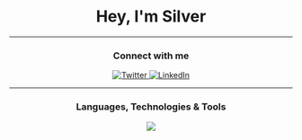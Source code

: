 <h1 align="center">Hey, I'm Silver </h1>

---

<h3 align="center">Connect with me</h3>
<p align="center" style="margin: 10px 0;">
  <a href="https://x.com/Rajat_0409" target="blank">
    <img src="https://img.shields.io/badge/Twitter-1DA1F2?style=for-the-badge&logo=twitter&logoColor=white" alt="Twitter"/>
  </a>
  <a href="https://www.linkedin.com/in/rajat-saraswat-0491a3259/" target="blank">
    <img src="https://img.shields.io/badge/LinkedIn-0077B5?style=for-the-badge&logo=linkedin&logoColor=white" alt="LinkedIn"/>
  </a>
</p>

---

<h3 align="center">Languages, Technologies & Tools</h3>
<p align="center">
  <a href="https://skillicons.dev">
    <img src="https://skillicons.dev/icons?i=html,css,tailwind,js,ts,react,redux,nodejs,express,nextjs,prisma,postgres,mongodb,mysql,firebase,figma,mui,linux,docker,kubernetes,notion,vscode,vite,git,github,vercel,netlify,postman,python,threejs" />
  </a>
</p>




